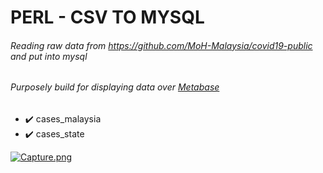 # PERL - CSV TO MYSQL
###### Reading raw data from https://github.com/MoH-Malaysia/covid19-public and put into mysql
###### Purposely build for displaying data over [Metabase](https://www.metabase.com/)

- :heavy_check_mark: cases_malaysia
- :heavy_check_mark: cases_state


[![Capture.png](https://i.postimg.cc/mZ7xdmyL/Capture.png)](https://postimg.cc/MXZrHbLN)

